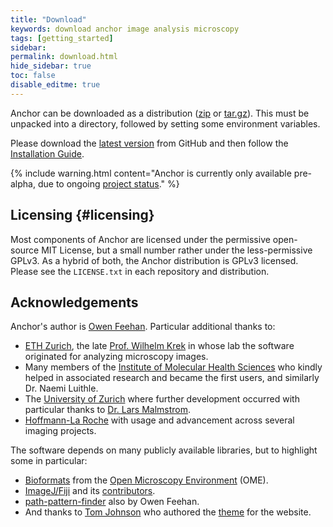 ```yaml
---
title: "Download"
keywords: download anchor image analysis microscopy
tags: [getting_started]
sidebar:
permalink: download.html
hide_sidebar: true
toc: false
disable_editme: true
---
```


Anchor can be downloaded as a distribution ([zip](https://github.com/anchoranalysis/anchor-assembly/releases/download/0.1-prerelease/anchor-prerelease-0.1.zip) or [tar.gz](https://github.com/anchoranalysis/anchor-assembly/releases/download/0.1-prerelease/anchor-prerelease-0.1.tar.gz)). This must be unpacked into a directory, followed by setting some environment variables.

Please download the [latest version](https://github.com/anchoranalysis/anchor-assembly/releases/download/0.1-prerelease/anchor-prerelease-0.1.zip) from GitHub and then follow the [Installation Guide](installation.html).

{% include warning.html content="Anchor is currently only available pre-alpha, due to ongoing [project status](/index.html#projectStatus)." %}

## Licensing {#licensing}

Most components of Anchor are licensed under the permissive open-source MIT License, but a small number rather under the less-permissive GPLv3. As a hybrid of both, the Anchor distribution is GPLv3 licensed. Please see the `LICENSE.txt` in each repository and distribution.

## Acknowledgements

Anchor's author is [Owen Feehan](http://www.owenfeehan.com/). Particular additional thanks to:

* [ETH Zurich](https://ethz.ch/en.html), the late [Prof. Wilhelm Krek](https://mhs.biol.ethz.ch/research/krek/biography-krek.html) in whose lab the software originated for analyzing microscopy images.
* Many members of the [Institute of Molecular Health Sciences](https://mhs.biol.ethz.ch/) who kindly helped in associated research and became the first users, and similarly Dr. Naemi Luithle.
* The [University of Zurich](https://www.uzh.ch/en.html) where further development occurred with particular thanks to [Dr. Lars Malmstrom](http://2ddb.org/).
* [Hoffmann-La Roche](https://www.roche.com/) with usage and advancement across several imaging projects.

The software depends on many publicly available libraries, but to highlight some in particular:

* [Bioformats](https://www.openmicroscopy.org/bio-formats/) from the [Open Microscopy Environment](https://www.openmicroscopy.org/about/) (OME).
* [ImageJ/Fiji](https://imagej.net/Welcome) and its [contributors](https://imagej.net/Contributors#Fiji).
* [path-pattern-finder](https://path-pattern-finder.github.io/) also by Owen Feehan.
* And thanks to [Tom Johnson](https://idratherbewriting.com/aboutme/) who authored the [theme](https://idratherbewriting.com/documentation-theme-jekyll/index.html) for the website.